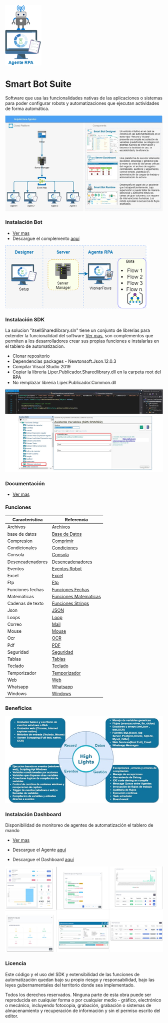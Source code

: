  

![componentes](docs/general/Archivos/componente-bot.png)

# Smart Bot Suite 



Software que usa las funcionalidades nativas de las aplicaciones o sistemas para poder configurar robots y automatizaciones que ejecutan actividades de forma automática.



![componentes](docs/general/Archivos/componentes.jpg)

 

### Instalación Bot ###

* [Ver mas](docs/general/Instalacion.md)
* Descargue el complemento [aquí](https://rpamodel.s3.amazonaws.com/UpdaterRpa.zip) 

![componentes](docs/general/Archivos/componentes-base.png)



### Instalación SDK ###

La solucion "itsellSharedlibrary.sln" tiene un conjunto de librerias para extender la funcionalidad del software [Ver mas](docs/index.md), son complementos que permiten a los desarrolladores crear sus propias funciones e instalarlas en el tablero de automatizacion.

* Clonar repositorio
* Dependencias packages - Newtonsoft.Json.12.0.3
* Compilar Visual Studio 2019
* Copiar la libreria Liper.Publicador.Sharedlibrary.dll en la carpeta root del RPA
* No remplazar libreria Liper.Publicador.Common.dll

![componentes](docs/general/Instalacion/sdk.jpg)




### Documentación ###

* [Ver mas](docs/index.md)




### Funciones ###

| Característica            | Referencia |
| --------------------------------- | ----------- |
|Archivos |[Archivos](docs/funciones/Archivos.md)|
|base de datos |[Base de Datos](docs/funciones/BasedeDatos.md)|
|Compresion |[Comprimir](docs/funciones/Comprimir.md)|
|Condicionales |[Condiciones](docs/funciones/Condiciones.md)|
|Consola |[Consola](docs/funciones/Consola.md)|
|Desencadenadores|[Desencadenadores](docs/funciones/Desencadenadores.md)|
|Eventos |[Eventos Robot](docs/funciones/EventosRobot.md)|
|Excel |[Excel](docs/funciones/Excel.md)|
|Ftp|[Ftp](docs/funciones/Ftp.md)|
|Funciones fechas|[Funciones Fechas](docs/funciones/FuncionesFechas.md)|
|Matemáticas |[Funciones Matematicas](docs/funciones/FuncionesMatematicas.md)|
|Cadenas de texto|[Funciones Strings](docs/funciones/FuncionesStrings.md)|
|Json|[JSON](docs/funciones/JSON.md)|
|Loops|[Loop](docs/funciones/Loop.md)|
|Correo|[Mail](docs/funciones/Mail.md)|
|Mouse|[Mouse](docs/funciones/Mouse.md)|
|Ocr|[OCR](docs/funciones/OCR.md)|
|Pdf|[PDF](docs/funciones/PDF.md)|
|Seguridad|[Seguridad](docs/funciones/Seguridad.md)|
|Tablas|[Tablas](docs/funciones/Tablas.md)|
|Teclado|[Teclado](docs/funciones/Teclado.md)|
|Temporizador|[Temporizador](docs/funciones/Temporizador.md)|
|Web|[Web](docs/funciones/Web.md)|
|Whatsapp|[Whatsapp](docs/funciones/Whatsapp.md)|
|Windows|[Windows](docs/funciones/Windows.md)|

### Beneficios ###
![componentes](docs/general/Archivos/high_light.jpg)





### Instalación Dashboard ###



Disponibilidad de monitoreo de agentes de automatización el tablero de mando

* [Ver mas](docs/general/Instalacion.md)

* Descargue el Agente [aquí](https://rpamodel.s3.amazonaws.com/ServiceAgent.zip) 

* Descargue el Dashboard [aquí](https://rpamodel.s3.amazonaws.com/Dashboard.zip) 

  

![componentes](docs/general/Archivos/dashboard.jpg)


### Licencia ###

Este código y el uso del SDK y extensibilidad de las funciones de automatización quedan bajo su propio riesgo y responsabilidad, bajo las leyes gubernamentales del territorio donde sea implementado.

Todos los derechos  reservados. Ninguna parte de  esta obra puede ser   reproducida en   cualquier forma o por cualquier   medio  -  gráfico,   electrónico   o mecánico, incluyendo fotocopia, grabación, grabación o sistemas de almacenamiento y recuperación de información y sin el permiso escrito del editor.
